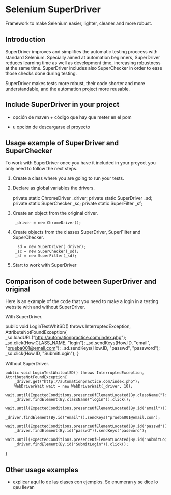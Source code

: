 # Selenium SuperDriver

Framework to make Selenium easier, lighter, cleaner and more robust.


## Introduction

SuperDriver improves and simplifies the automatic testing proccess with standard Selenium. Specially aimed at automation beginners, SuperDriver reduces learning time as well as development time, increasing robustness at the same time. SuperDriver includes also SuperChecker in order to ease those checks done during testing.

SuperDriver makes tests more robust, their code shorter and more understandable, and the automation project more reusable.


## Include SuperDriver in your project

- opción de maven + código que hay que meter en el pom

- u opción de descargarse el proyecto


## Usage example of SuperDriver and SuperChecker

To work with SuperDriver once you have it included in your proyect you only need to follow the next steps.
1) Create a class where you are going to run your tests.
2) Declare as global variables the drivers.

    private static ChromeDriver _driver;
	  private static SuperDriver _sd;
	  private static SuperChecker _sc;
    private static SuperFilter _sf;
    
3) Create an object from the original driver.

		_driver = new ChromeDriver();
    
4) Create objects from the classes SuperDriver, SuperFilter and SuperChecker.

		_sd = new SuperDriver(_driver);
		_sc = new SuperChecker(_sd);
		_sf = new SuperFilter(_sd);

5) Start to work with SuperDriver


## Comparison of code between SuperDriver and original

Here is an example of the code that you need to make a login in a testing website with and without SuperDriver.

With SuperDriver.

  public void LoginTestWhitSD() throws InterruptedException, AttributeNotFoundException{
    _sd.loadURL("http://automationpractice.com/index.php");
		_sd.click(How.CLASS_NAME, "login");
		_sd.sendKeys(How.ID, "email", "prueba001@email.com");
		_sd.sendKeys(How.ID, "passwd", "password");
		_sd.click(How.ID, "SubmitLogin");
	}
  
	
  Without SuperDriver.
  
	public void LoginTestWhitoutSD() throws InterruptedException, AttributeNotFoundException{
		_driver.get("http://automationpractice.com/index.php");
		WebDriverWait wait = new WebDriverWait(_driver, 10);
		wait.until(ExpectedConditions.presenceOfElementLocated(By.className("login")));
		_driver.findElement(By.className("login")).click();
		wait.until(ExpectedConditions.presenceOfElementLocated(By.id("email")));
		_driver.findElement(By.id("email")).sendKeys("prueba001@email.com");
		wait.until(ExpectedConditions.presenceOfElementLocated(By.id("passwd")));
		_driver.findElement(By.id("passwd")).sendKeys("password");
		wait.until(ExpectedConditions.presenceOfElementLocated(By.id("SubmitLogin")));
		_driver.findElement(By.id("SubmitLogin")).click();
}


## Other usage examples

- explicar aquí lo de las clases con ejemplos. Se enumeran y se dice lo qeu llevan


